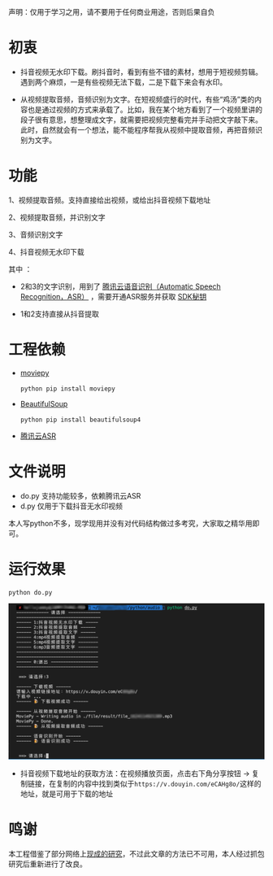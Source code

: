 声明：仅用于学习之用，请不要用于任何商业用途，否则后果自负

# 初衷
* 抖音视频无水印下载。刷抖音时，看到有些不错的素材，想用于短视频剪辑。遇到两个麻烦，一是有些视频无法下载，二是下载下来会有水印。

* 从视频提取音频，音频识别为文字。在短视频盛行的时代，有些“鸡汤”类的内容也是通过视频的方式来承载了。比如，我在某个地方看到了一个视频里讲的段子很有意思，想整理成文字，就需要把视频完整看完并手动把文字敲下来。此时，自然就会有一个想法，能不能程序帮我从视频中提取音频，再把音频识别为文字。

# 功能
1、视频提取音频。支持直接给出视频，或给出抖音视频下载地址

2、视频提取音频，并识别文字

3、音频识别文字

4、抖音视频无水印下载

其中 ：
* 2和3的文字识别，用到了 [腾讯云语音识别（Automatic Speech Recognition，ASR）](https://cloud.tencent.com/document/product/1093/35680) ，需要开通ASR服务并获取 [SDK秘钥](https://console.cloud.tencent.com/cam/capi)

* 1和2支持直接从抖音提取

# 工程依赖

* [moviepy](https://pypi.org/project/moviepy/)
    ```
    python pip install moviepy
* [BeautifulSoup](https://pypi.org/project/beautifulsoup4/)
    ```
    python pip install beautifulsoup4
* [腾讯云ASR](https://github.com/TencentCloud/tencentcloud-speech-sdk-python/)


# 文件说明
* do.py 支持功能较多，依赖腾讯云ASR
* d.py 仅用于下载抖音无水印视频

本人写python不多，现学现用并没有对代码结构做过多考究，大家取之精华用即可。

# 运行效果

    python do.py

 <img src='https://github.com/hellojammy/media/blob/main/run.png' alt='运行效果' width=800> 
 
 * 抖音视频下载地址的获取方法：在视频播放页面，点击右下角分享按钮 → 复制链接，在复制的内容中找到类似于`https://v.douyin.com/eCAHg8o/`这样的地址，就是可用于下载的地址
 
 # 鸣谢
 
本工程借鉴了部分网络上[现成的研究](https://cloud.tencent.com/developer/article/1583955)，不过此文章的方法已不可用，本人经过抓包研究后重新进行了改良。
